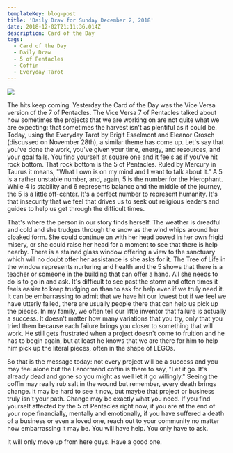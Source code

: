 ```yaml
---
templateKey: blog-post
title: 'Daily Draw for Sunday December 2, 2018'
date: 2018-12-02T21:11:36.014Z
description: Card of the Day
tags:
  - Card of the Day
  - Daily Draw
  - 5 of Pentacles
  - Coffin
  - Everyday Tarot
---
```





![](/img/img_9035.jpg)

The hits keep coming. Yesterday the Card of the Day was the Vice Versa version of the 7 of Pentacles. The Vice Versa 7 of Pentacles talked about how sometimes the projects that we are working on are not quite what we are expecting: that sometimes the harvest isn't as plentiful as it could be. Today, using the Everyday Tarot by Brigit Esselmont and Eleanor Grosch (discussed on November 28th), a similar theme has come up.  Let's say that you've done the work, you've given your time, energy, and resources, and your goal fails. You find yourself at square one and it feels as if you've hit rock bottom. That rock bottom is the 5 of Pentacles. Ruled by Mercury in Taurus it means, "What I own  is on my mind and I want to talk about it." A 5 is a rather unstable number, and, again, 5 is the number for the Hierophant. While 4 is stability and 6 represents balance and the middle of the journey, the 5 is a little off-center. It's a perfect number to represent humanity.  It's that insecurity that we feel that drives us to seek out religious leaders and guides to help us get through the difficult times. 



That's where the person in our story finds herself. The weather is dreadful and cold and she trudges through the snow as the wind whips around her cloaked form. She could continue on with her head bowed in her own frigid misery, or she could raise her head for a moment to see that there is help nearby. There is a stained glass window offering a view to the sanctuary which will no doubt offer her assistance is she asks for it. The Tree of Life in the window represents nurturing and health and the 5 shows that there is a teacher or someone in the building that can offer a hand. All she needs to do is to go in and ask. It's difficult to see past the storm and often times it feels easier to keep trudging on than to ask for help even if we truly need it. It can be embarrassing to admit that we have hit our lowest but if we feel we have utterly failed, there are usually people there that can help us pick up the pieces. In my family, we often tell our little inventor that failure is actually a success. It doesn't matter how many variations that you try, only that you tried them because each failure brings you closer to something that will work. He still gets frustrated when a project doesn't come to fruition and he has to begin again, but at least he knows that we are there for him to help him pick up the literal pieces, often in the shape of LEGOs. 



So that is the message today: not every project will be a success and you may feel alone but the Lenormand coffin is there to say, "Let it go. It's already dead and gone so you might as well let it go willingly." Seeing the coffin may really rub salt in the wound but remember, every death brings change. It may be hard to see it now, but maybe that project or business truly isn't your path. Change may be exactly what you need. If you find yourself affected by the 5 of Pentacles right now, if you are at the end of your rope financially, mentally and emotionally, if you have suffered a death of a business or even a loved one, reach out to your community no matter how embarrassing it may be. You will have help. You only have to ask. 



It will only move up from here guys. Have a good one.
